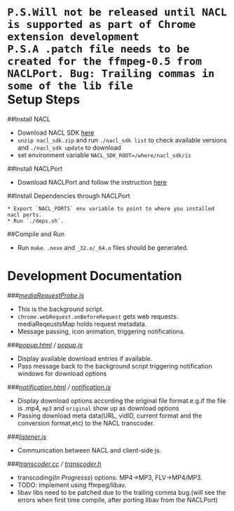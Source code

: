 `P.S.Will not be released until NACL is supported as part of Chrome extension development`     
`P.S.A .patch file needs to be created for the ffmpeg-0.5 from NACLPort. Bug: Trailing commas in some of the lib file`     
Setup Steps
===========

##Install NACL

  * Download NACL SDK [here](http://commondatastorage.googleapis.com/nativeclient-mirror/nacl/nacl_sdk/nacl_sdk.zip)
  * `unzip nacl_sdk.zip` and run `./nacl_sdk list` to check available versions and `./nacl_sdk update` to download
  * set environment variable `NACL_SDK_ROOT=/where/nacl_sdk/is`

##Install NACLPort

  * Download NACLPort and follow the instruction [here](http://code.google.com/p/naclports/wiki/HowTo_Checkout?tm=4)


##Install Dependencies through NACLPort

    * Export `NACL_PORTS` env variable to point to where you installed nacl ports.
    * Run `./deps.sh`.         

##Compile and Run       

  * Run `make`. `.nexe` and `_32.o/_64.o` files should be generated.      

Development Documentation     
=========================     

###*[mediaRequestProbe.js](https://github.com/CloudClown/Chrome_DownloadHelper/blob/master/chrome_download_helper/mediaRequestProbe.js)*     

  * This is the background script.     
  * `chrome.webRequest.onBeforeRequest` gets web requests. mediaReqeustsMap holds request metadata.      
  * Message passing, icon animation, triggering notifications.     

###*[popup.html](https://github.com/CloudClown/Chrome_DownloadHelper/blob/master/chrome_download_helper/popup.html) / [popup.js](https://github.com/CloudClown/Chrome_DownloadHelper/blob/master/chrome_download_helper/popup.js)*     

  * Display available download entries if available.      
  * Pass message back to the background script triggering notification windows for download options      

###*[notification.html](https://github.com/CloudClown/Chrome_DownloadHelper/blob/master/chrome_download_helper/notification.html) / [notification.js](https://github.com/CloudClown/Chrome_DownloadHelper/blob/master/chrome_download_helper/notification.js)*      

  * Display download options according the original file format.e.g.if the file is .mp4, `mp3` and `original` show up as download options      
  * Passing download meta data(URL, vidID, current format and the conversion format,etc) to the NACL transcoder.      

###*[listener.js](https://github.com/CloudClown/Chrome_DownloadHelper/blob/master/chrome_download_helper/listener.js)*      
 
  * Communication between NACL and client-side js.

###*[transcoder.cc](https://github.com/CloudClown/Chrome_DownloadHelper/blob/master/chrome_download_helper/transcoder.cc) / [transcoder.h](https://github.com/CloudClown/Chrome_DownloadHelper/blob/master/chrome_download_helper/transcoder.h)*      

  * transcoding(*In Progresss*) options: MP4->MP3, FLV->MP4/MP3.      
  * TODO: implement using ffmpeg/libav.      
  * libav libs need to be patched due to the trailing comma bug.(will see the errors when first time compile, after porting libav from the NACLPort)